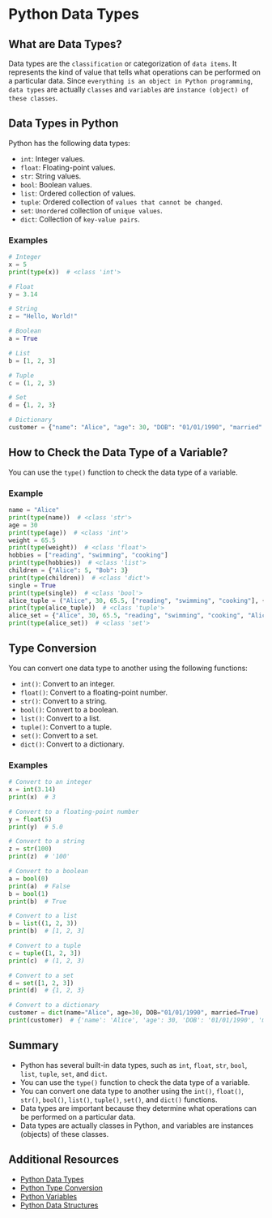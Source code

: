 # Python Data Types

## What are Data Types?

Data types are the `classification` or categorization of `data items`. It represents the kind of value that tells what operations can be performed on a particular data. Since `everything is an object in Python programming`, `data types` are actually `classes` and `variables` are `instance (object) of these classes`.

## Data Types in Python

Python has the following data types:

- `int`: Integer values.
- `float`: Floating-point values.
- `str`: String values.
- `bool`: Boolean values.
- `list`: Ordered collection of values.
- `tuple`: Ordered collection of `values that cannot be changed`.
- `set`: `Unordered` collection of `unique values`.
- `dict`: Collection of `key-value pairs`.

### Examples

```python
# Integer
x = 5
print(type(x))  # <class 'int'>

# Float
y = 3.14

# String
z = "Hello, World!"

# Boolean
a = True

# List
b = [1, 2, 3]

# Tuple
c = (1, 2, 3)

# Set
d = {1, 2, 3}

# Dictionary
customer = {"name": "Alice", "age": 30, "DOB": "01/01/1990", "married": True}
```

## How to Check the Data Type of a Variable?

You can use the `type()` function to check the data type of a variable.

### Example

```python
name = "Alice"
print(type(name))  # <class 'str'>
age = 30
print(type(age))  # <class 'int'>
weight = 65.5
print(type(weight))  # <class 'float'>
hobbies = ["reading", "swimming", "cooking"]
print(type(hobbies))  # <class 'list'>
children = {"Alice": 5, "Bob": 3}
print(type(children))  # <class 'dict'>
single = True
print(type(single))  # <class 'bool'>
alice_tuple = ("Alice", 30, 65.5, ["reading", "swimming", "cooking"], {"Alice": 5, "Bob": 3}, True)
print(type(alice_tuple))  # <class 'tuple'>
alice_set = {"Alice", 30, 65.5, "reading", "swimming", "cooking", "Alice", 5, "Bob", 3, True}
print(type(alice_set))  # <class 'set'>
```

## Type Conversion

You can convert one data type to another using the following functions:

- `int()`: Convert to an integer.
- `float()`: Convert to a floating-point number.
- `str()`: Convert to a string.
- `bool()`: Convert to a boolean.
- `list()`: Convert to a list.
- `tuple()`: Convert to a tuple.
- `set()`: Convert to a set.
- `dict()`: Convert to a dictionary.

### Examples

```python
# Convert to an integer
x = int(3.14)
print(x)  # 3

# Convert to a floating-point number
y = float(5)
print(y)  # 5.0

# Convert to a string
z = str(100)
print(z)  # '100'

# Convert to a boolean
a = bool(0)
print(a)  # False
b = bool(1)
print(b)  # True

# Convert to a list
b = list((1, 2, 3))
print(b)  # [1, 2, 3]

# Convert to a tuple
c = tuple([1, 2, 3])
print(c)  # (1, 2, 3)

# Convert to a set
d = set([1, 2, 3])
print(d)  # {1, 2, 3}

# Convert to a dictionary
customer = dict(name="Alice", age=30, DOB="01/01/1990", married=True)
print(customer)  # {'name': 'Alice', 'age': 30, 'DOB': '01/01/1990', 'married': True}
```

## Summary

- Python has several built-in data types, such as `int`, `float`, `str`, `bool`, `list`, `tuple`, `set`, and `dict`.
- You can use the `type()` function to check the data type of a variable.
- You can convert one data type to another using the `int()`, `float()`, `str()`, `bool()`, `list()`, `tuple()`, `set()`, and `dict()` functions.
- Data types are important because they determine what operations can be performed on a particular data.
- Data types are actually classes in Python, and variables are instances (objects) of these classes.

## Additional Resources

- [Python Data Types](https://docs.python.org/3/library/stdtypes.html)
- [Python Type Conversion](https://www.w3schools.com/python/python_casting.asp)
- [Python Variables](https://www.w3schools.com/python/python_variables.asp)
- [Python Data Structures](https://www.w3schools.com/python/python_lists.asp)
